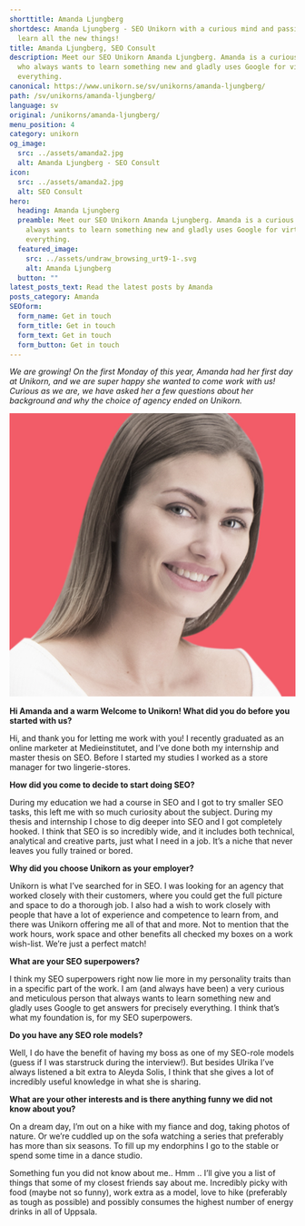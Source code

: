 ```yaml
---
shorttitle: Amanda Ljungberg
shortdesc: Amanda Ljungberg - SEO Unikorn with a curious mind and passion to
  learn all the new things!
title: Amanda Ljungberg, SEO Consult
description: Meet our SEO Unikorn Amanda Ljungberg. Amanda is a curious person
  who always wants to learn something new and gladly uses Google for virtually
  everything.
canonical: https://www.unikorn.se/sv/unikorns/amanda-ljungberg/
path: /sv/unikorns/amanda-ljungberg/
language: sv
original: /unikorns/amanda-ljungberg/
menu_position: 4
category: unikorn
og_image:
  src: ../assets/amanda2.jpg
  alt: Amanda Ljungberg - SEO Consult
icon:
  src: ../assets/amanda2.jpg
  alt: SEO Consult
hero:
  heading: Amanda Ljungberg
  preamble: Meet our SEO Unikorn Amanda Ljungberg. Amanda is a curious person who
    always wants to learn something new and gladly uses Google for virtually
    everything.
  featured_image:
    src: ../assets/undraw_browsing_urt9-1-.svg
    alt: Amanda Ljungberg
  button: ""
latest_posts_text: Read the latest posts by Amanda
posts_category: Amanda
SEOform:
  form_name: Get in touch
  form_title: Get in touch
  form_text: Get in touch
  form_button: Get in touch
---
```

*We are growing! On the first Monday of this year, Amanda had her first day at Unikorn, and we are super happy she wanted to come work with us! Curious as we are, we have asked her a few questions about her background and why the choice of agency ended on Unikorn.*

![Amanda Ljungberg](../assets/amanda2.jpg)

**Hi Amanda and a warm Welcome to Unikorn! What did you do before you started with us?**

Hi, and thank you for letting me work with you! I recently graduated as an online marketer at Medieinstitutet, and I’ve done both my internship and master thesis on SEO. Before I started my studies I worked as a store manager for two lingerie-stores.

**How did you come to decide to start doing SEO?**

During my education we had a course in SEO and I got to try smaller SEO tasks, this left me with so much curiosity about the subject. During my thesis and internship I chose to dig deeper into SEO and I got completely hooked. I think that SEO is so incredibly wide, and it includes both technical, analytical and creative parts, just what I need in a job. It’s a niche that never leaves you fully trained or bored.

**Why did you choose Unikorn as your employer?**

Unikorn is what I’ve searched for in SEO. I was looking for an agency that worked closely with their customers, where you could get the full picture and space to do a thorough job. I also had a wish to work closely with people that have a lot of experience and competence to learn from, and there was Unikorn offering me all of that and more. Not to mention that the work hours, work space and other benefits all checked my boxes on a work wish-list. We’re just a perfect match!

**What are your SEO superpowers?**

I think my SEO superpowers right now lie more in my personality traits than in a specific part of the work. I am (and always have been) a very curious and meticulous person that always wants to learn something new and gladly uses Google to get answers for precisely everything. I think that’s what my foundation is, for my SEO superpowers.

**Do you have any SEO role models?**

Well, I do have the benefit of having my boss as one of my SEO-role models (guess if I was starstruck during the interview!). But besides Ulrika I’ve always listened a bit extra to Aleyda Solis, I think that she gives a lot of incredibly useful knowledge in what she is sharing.

**What are your other interests and is there anything funny we did not know about you?**

On a dream day, I’m out on a hike with my fiance and dog, taking photos of nature. Or we’re cuddled up on the sofa watching a series that preferably has more than six seasons. To fill up my endorphins I go to the stable or spend some time in a dance studio.

Something fun you did not know about me.. Hmm .. I’ll give you a list of things that some of my closest friends say about me. Incredibly picky with food (maybe not so funny), work extra as a model, love to hike (preferably as tough as possible) and possibly consumes the highest number of energy drinks in all of Uppsala.